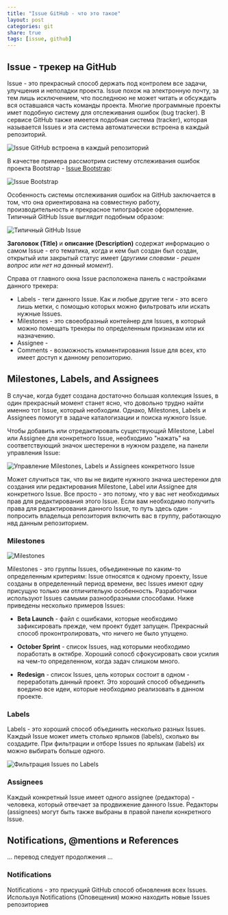 ```yaml
---
title: "Issue GitHub - что это такое"
layout: post
categories: git
share: true
tags: [issue, github]
---
```


## Issue - трекер на GitHub

Issue - это прекрасный способ держать под контролем все задачи, улучшения и неполадки проекта. Issue похож на электронную почту, за тем лишь исключением, что последнюю не может читать и обсуждать вся оставшаяся часть команды проекта. Многие программные проекты имет подобную систему для отслеживания ошибок (bug tracker). В сервисе GitHub также имеется подобная система (tracker), которая называется Issues и эта система автоматически встроена в каждый репозиторий.

![Issue GitHub встроена в каждый репозиторий]({{site.url}}/images/uploads/2015/03/navigation-highlight.png)

В качестве примера рассмотрим систему отслеживания ошибок проекта Bootstrap -  [Issue Bootstrap][1]:

![Issue Bootstrap]({{site.url}}/images/uploads/2015/03/listing-screen.png)

Особенность системы отслеживания ошибок на GitHub заключается в том, что она ориентирована на совместную работу, производительность и прекрасное типографское оформление. Типичный GitHub Issue выглядит подобным образом:

![Типичный GitHub Issue]({{site.url}}/images/uploads/2015/03/example-issue.png)

**Заголовок (Title)** и **описание (Description)** содержат информацию о самом Issue - его тематика, когда и кем был создан был создан, открытый или закрытый статус имеет (*другими словами - решен вопрос или нет на данный момент*).

Справа от главного окна Issue расположена панель с настройками данного трекера:

- Labels - теги данного Issue. Как и любые другие теги - это всего лишь метки, с помощью которых можно фильтровать или искать нужные Issues.
- Milestones - это своеобразный контейнер для Issues, в который можно помещать трекеры по определенным признакам или их назначению.
- Assignee - 
- Comments - возможность комментирования Issue для всех, кто имеет доступ к данному репозиторию.

## Milestones, Labels, and Assignees

В случае, когда будет создана достаточно большая коллекция Issues, в один прекрасный момент станет ясно, что довольно трудно найти именно тот Issue, который необходим. Однако, Milestones, Labels и Assignees помогут в задаче каталогизации и поиска нужного Issue.

Чтобы добавить или отредактировать существующий Milestone, Label или Assignee для конкретного Issue, необходимо "нажать" на соответствующий значок шестеренки в нужном разделе, на панели управления Issue:

![Управление Milestones, Labels и Assignees конкретного Issue]({{site.url}}/images/uploads/2015/03/labels.png)

Может случиться так, что вы не видите нужного значка шестеренки для создания или редактирования Milestone, Label или Assignee для конкретного Issue. Все просто - это потому, что у вас нет необходимых прав для редактирования этого Issue. Если вам необходимо получить права для редактирования данного Issue, то путь здесь один - попросить владельца репозитория включить вас в группу, работающую нвд данным репозиторием.

### Milestones

![Milestones]({{site.url}}/images/uploads/2015/03/milestones.png)

Milestones - это группы Issues, объединенные по каким-то определенным критериям: Issue относятся к одному проекту, Issue созданы в определенный период времени, вес Issues имеют одну присущую только им отличительую особенность. Разработчики используют Issues самыми разнообразными способами. Ниже приведены несколько примеров Issues:

- **Beta Launch** - файл с ошибками, которые необходимо зафиксировать прежде, чем проект будет запущен. Прекрасный способ проконтролировать, что ничего не было упущено.

- **October Sprint** - список Issues, над которыми необходимо поработать в октябре. Хороший сопосб сфокусировать свои усилия на чем-то определенном, когда задач слишком много.

- **Redesign** - список Issues, цель которых состоит в одном - переработать данный проект. Это хороший способ объединить воедино все идеи, которые необходимо реализовать в данном проекте.

### Labels

Labels - это хороший способ объединить несколько разных Issues. Каждый Issue может иметь столько ярлыков (labels), сколько вы создадите. При фильтрации и отборе Issues по ярлыкам (labels) их можно выбирать больше одного.

![Фильтрация Issues по Labels]({{site.url}}/images/uploads/2015/03/labels-listing.png)

### Assignees

Каждый конкретный Issue имеет одного assignee (редактора) - человека, который отвечает за продвижение данного Issue. Редакторы (assignees) могут быть также выбраны в правой панели конкретного Issue.

## Notifications, @mentions и References

... перевод следует продолжения ...

### Notifications

Notifications - это присущий GitHub способ обновления всех Issues. Используя Notifications (Оповещения) можно находить новые Issues репозиториев














[1]: https://github.com/twbs/bootstrap/issues "Issue Bootstrap"
[2]: https://guides.github.com/features/issues/ "Original"